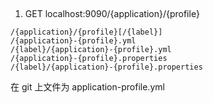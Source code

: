 ##

1. GET localhost:9090/{application}/{profile}
```
/{application}/{profile}[/{label}]
/{application}-{profile}.yml
/{label}/{application}-{profile}.yml
/{application}-{profile}.properties
/{label}/{application}-{profile}.properties
```
在 git 上文件为 application-profile.yml